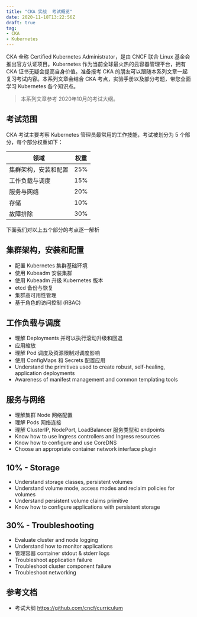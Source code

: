 ```yaml
---
title: "CKA 实战  考试概览"
date: 2020-11-18T13:22:56Z
draft: true
tag: 
- CKA
- Kubernetes
---
```


CKA 全称 Certified Kubernetes Administrator，是由 CNCF 联合 Linux 基金会推出官方认证项目。Kubernetes 作为当前全球最火热的云容器管理平台，拥有 CKA 证书无疑会提高自身价值。准备报考 CKA 的朋友可以跟随本系列文章一起复习考试内容。本系列文章会结合 CKA 考点，实验手册以及部分考题，带您全面学习 Kubernetes 各个知识点。

> 本系列文章参考 2020年10月的考试大纲。

## 考试范围

CKA 考试主要考察 Kubernetes 管理员最常用的工作技能，考试被划分为 5 个部分，每个部分权重如下：


领域| 权重 
---|---
集群架构，安装和配置| 25%
工作负载与调度| 15%
服务与网络|20%
存储|10%
故障排除|30%

下面我们对以上五个部分的考点逐一解析


## 集群架构，安装和配置

- 配置 Kubernetes 集群基础环境
- 使用 Kubeadm 安装集群
- 使用  Kubeadm 升级 Kubernetes 版本
- etcd 备份与恢复
- 集群高可用性管理
- 基于角色的访问控制 (RBAC)


## 工作负载与调度

- 理解 Deployments 并可以执行滚动升级和回退
- 应用缩放
- 理解 Pod 调度及资源限制对调度影响
- 使用 ConfigMaps 和 Secrets 配置应用
- Understand the primitives used to create robust, self-healing, application deployments
- Awareness of manifest management and common templating tools

## 服务与网络

- 理解集群 Node 网络配置
- 理解 Pods 网络连接
- 理解 ClusterIP, NodePort, LoadBalancer 服务类型和 endpoints
- Know how to use Ingress controllers and Ingress resources
- Know how to configure and use CoreDNS
- Choose an appropriate container network interface plugin

## 10% - Storage

- Understand storage classes, persistent volumes
- Understand volume mode, access modes and reclaim policies for volumes
- Understand persistent volume claims primitive
- Know how to configure applications with persistent storage

##  30% - Troubleshooting

- Evaluate cluster and node logging
- Understand how to monitor applications
- 管理容器 container stdout & stderr logs
- Troubleshoot application failure
- Troubleshoot cluster component failure
- Troubleshoot networking

 
## 参考文档

- 考试大纲 https://github.com/cncf/curriculum